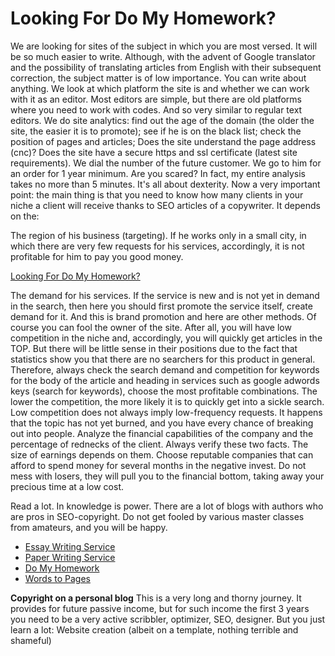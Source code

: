 <h1>Looking For Do My Homework?</h1>
We are looking for sites of the subject in which you are most versed. It will be so much easier to write. Although, with the advent of Google translator and the possibility of translating articles from English with their subsequent correction, the subject matter is of low importance. You can write about anything.
We look at which platform the site is and whether we can work with it as an editor. Most editors are simple, but there are old platforms where you need to work with codes. And so very similar to regular text editors.
We do site analytics: find out the age of the domain (the older the site, the easier it is to promote); see if he is on the black list; check the position of pages and articles; Does the site understand the page address (cnc)? Does the site have a secure https and ssl certificate (latest site requirements).
We dial the number of the future customer.
We go to him for an order for 1 year minimum.
Are you scared? In fact, my entire analysis takes no more than 5 minutes. It's all about dexterity. Now a very important point: the main thing is that you need to know how many clients in your niche a client will receive thanks to SEO articles of a copywriter. It depends on the:

The region of his business (targeting). If he works only in a small city, in which there are very few requests for his services, accordingly, it is not profitable for him to pay you good money.

<a href="https://www.essayhave.com/do-my-homework.html">Looking For Do My Homework?</a>

The demand for his services. If the service is new and is not yet in demand in the search, then here you should first promote the service itself, create demand for it. And this is brand promotion and here are other methods. Of course you can fool the owner of the site. After all, you will have low competition in the niche and, accordingly, you will quickly get articles in the TOP. But there will be little sense in their positions due to the fact that statistics show you that there are no searchers for this product in general.
Therefore, always check the search demand and competition for keywords for the body of the article and heading in services such as google adwords keys (search for keywords), choose the most profitable combinations. The lower the competition, the more likely it is to quickly get into a sickle search. Low competition does not always imply low-frequency requests. It happens that the topic has not yet burned, and you have every chance of breaking out into people. Analyze the financial capabilities of the company and the percentage of rednecks of the client. Always verify these two facts. The size of earnings depends on them. Choose reputable companies that can afford to spend money for several months in the negative invest. Do not mess with losers, they will pull you to the financial bottom, taking away your precious time at a low cost.

Read a lot. In knowledge is power. There are a lot of blogs with authors who are pros in SEO-copyright. Do not get fooled by various master classes from amateurs, and you will be happy.

<ul>
	<li><a href="https://github.com/faustjonson2/hubson2/blob/master/wrs.md">Essay Writing Service</a></li>
	<li><a href="https://github.com/faustjonson2/hubson2/blob/master/pws.md">Paper Writing Service</a></li>
	<li><a href="https://github.com/faustjonson2/hubson2/blob/master/dmh.md">Do My Homework</a></li>
	<li><a href="https://github.com/faustjonson2/hubson2/blob/master/words-to-pages.md">Words to Pages</a></li>
</ul>


<b>Copyright on a personal blog</b>
This is a very long and thorny journey. It provides for future passive income, but for such income the first 3 years you need to be a very active scribbler, optimizer, SEO, designer. But you just learn a lot:
Website creation (albeit on a template, nothing terrible and shameful)
